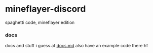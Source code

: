 # mineflayer-discord
spaghetti code, mineflayer edition

### docs
docs and stuff i guess at [docs.md](https://github.com/ARandomAssGuy/mineflayer-discord#docs)
also have an example code there
hf
